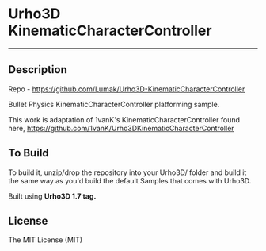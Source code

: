 # Urho3D KinematicCharacterController
-----------------------------------------------------------------------------------

Description
-----------------------------------------------------------------------------------
Repo - https://github.com/Lumak/Urho3D-KinematicCharacterController

Bullet Physics KinematicCharacterController platforming sample.

This work is adaptation of 1vanK's KinematicCharacterController found here,
https://github.com/1vanK/Urho3DKinematicCharacterController 


To Build
-----------------------------------------------------------------------------------
To build it, unzip/drop the repository into your Urho3D/ folder and build it the same way as you'd build the default Samples that comes with Urho3D.

Built using **Urho3D 1.7 tag.**

License
-----------------------------------------------------------------------------------
The MIT License (MIT)










